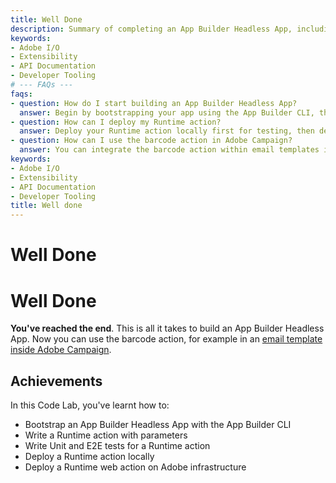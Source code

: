 ```yaml
---
title: Well Done
description: Summary of completing an App Builder Headless App, including steps learned and next actions like using barcode action in Adobe Campaign.
keywords:
- Adobe I/O
- Extensibility
- API Documentation
- Developer Tooling
# --- FAQs ---
faqs:
- question: How do I start building an App Builder Headless App?
  answer: Begin by bootstrapping your app using the App Builder CLI, then proceed to write Runtime actions and tests.
- question: How can I deploy my Runtime action?
  answer: Deploy your Runtime action locally first for testing, then deploy the Runtime web action on Adobe infrastructure.
- question: How can I use the barcode action in Adobe Campaign?
  answer: You can integrate the barcode action within email templates in Adobe Campaign, as demonstrated in the referenced Medium article.
keywords:
- Adobe I/O
- Extensibility
- API Documentation
- Developer Tooling
title: Well done
---
```

# Well Done
# Well Done

**You've reached the end**. This is all it takes to build an App Builder Headless App. Now you can use the barcode action, for example in an [email template inside Adobe Campaign](https://medium.com/adobetech/adobe-i-o-runtime-polishing-the-rough-edges-of-saas-solutions-238f82b58765).   

## Achievements

In this Code Lab, you've learnt how to: 

* Bootstrap an App Builder Headless App with the App Builder CLI
* Write a Runtime action with parameters 
* Write Unit and E2E tests for a Runtime action  
* Deploy a Runtime action locally    
* Deploy a Runtime web action on Adobe infrastructure 
